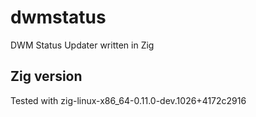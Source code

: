 # dwmstatus
DWM Status Updater written in Zig

## Zig version
Tested with zig-linux-x86_64-0.11.0-dev.1026+4172c2916

